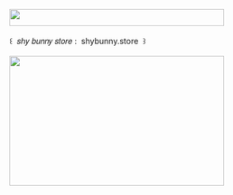 <img width="380" height="30" src="https://middlepot.com/img/lacey.png">\
  \
 ‌ ‌ ‌ ‌꒰ ‌ 𝑠ℎ𝑦 𝑏𝑢𝑛𝑛𝑦 𝑠𝑡𝑜𝑟𝑒 : ‌ shybunny.store ‌ ꒱\
  \
<img width="380" height="230" src="https://middlepot.com/img/delicate.jpg">
